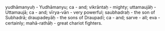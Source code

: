 yudhāmanyuḥ - Yudhāmanyu; ca - and; vikrāntaḥ - mighty; uttamaujāḥ - Uttamaujā; ca - and; vīrya-vān - very powerful; saubhadraḥ - the son of Subhadrā; draupadeyāḥ - the sons of Draupadī; ca - and; sarve - all; eva - certainly; mahā-rathāḥ - great chariot ﬁghters.